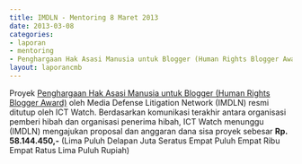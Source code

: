 ```yaml
---
title: IMDLN - Mentoring 8 Maret 2013
date: 2013-03-08
categories:
- laporan
- mentoring
- Penghargaan Hak Asasi Manusia untuk Blogger (Human Rights Blogger Award)
layout: laporancmb
---
```


Proyek [Penghargaan Hak Asasi Manusia untuk Blogger (Human Rights Blogger Award)](http://wiki.ciptamedia.org/wiki/Penghargaan_Hak_Asasi_Manusia_untuk_Blogger_(Human_Rights_Blogger_Award)) oleh Media Defense Litigation Network (IMDLN) resmi ditutup oleh ICT Watch. Berdasarkan komunikasi terakhir antara organisasi pemberi hibah dan organisasi penerima hibah, ICT Watch menunggu (IMDLN) mengajukan proposal dan anggaran dana sisa proyek sebesar **Rp. 58.144.450,-** (Lima Puluh Delapan Juta Seratus Empat Puluh Empat Ribu Empat Ratus Lima Puluh Rupiah)

